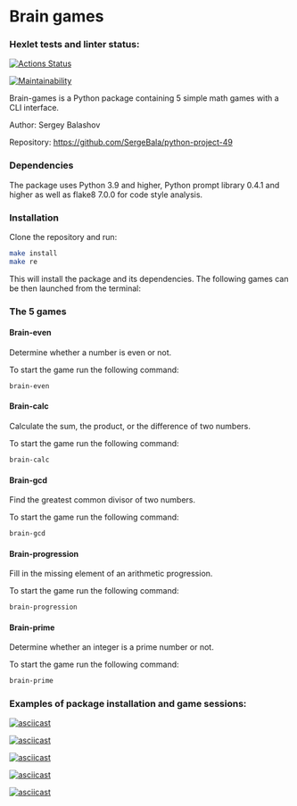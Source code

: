 # Brain games

### Hexlet tests and linter status:
[![Actions Status](https://github.com/SergeBala/python-project-49/actions/workflows/hexlet-check.yml/badge.svg)](https://github.com/SergeBala/python-project-49/actions)

[![Maintainability](https://api.codeclimate.com/v1/badges/ca64fcd7cca8fe913c0b/maintainability)](https://codeclimate.com/github/SergeBala/python-project-49/maintainability)

Brain-games is a Python package containing 5 simple math games with a CLI interface.

Author: Sergey Balashov

Repository: https://github.com/SergeBala/python-project-49 

### Dependencies

The package uses Python 3.9 and higher, Python prompt library 0.4.1 and higher as well as flake8 7.0.0 for code style analysis. 

### Installation
Clone the repository and run:

```bash
make install
make re
```

This will install the package and its dependencies. 
The following games can be then launched from the terminal: 

### The 5 games

#### Brain-even
Determine whether a number is even or not.

To start the game run the following command:

```bash
brain-even
```

#### Brain-calc
Calculate the sum, the product, or the difference of two numbers.

To start the game run the following command:

```bash
brain-calc
```

#### Brain-gcd
Find the greatest common divisor of two numbers.

To start the game run the following command:

```bash
brain-gcd
```

#### Brain-progression
Fill in the missing element of an arithmetic progression.

To start the game run the following command:

```bash
brain-progression
```

#### Brain-prime
Determine whether an integer is a prime number or not.

To start the game run the following command:

```bash
brain-prime
```
### Examples of package installation and game sessions:


[![asciicast](https://asciinema.org/a/rO8VUtrCnEqGlnZBeEiwGgnoL.svg)](https://asciinema.org/a/rO8VUtrCnEqGlnZBeEiwGgnoL)

[![asciicast](https://asciinema.org/a/Nqbva6GKwRIRCmFmx21KpMjRG.svg)](https://asciinema.org/a/Nqbva6GKwRIRCmFmx21KpMjRG)

[![asciicast](https://asciinema.org/a/BRXXQfQ7BLwuGj8qSVUdN4FfY.svg)](https://asciinema.org/a/BRXXQfQ7BLwuGj8qSVUdN4FfY)

[![asciicast](https://asciinema.org/a/W5iZXtMTkZ4y0oeNcnlNR1Bd0.svg)](https://asciinema.org/a/W5iZXtMTkZ4y0oeNcnlNR1Bd0)

[![asciicast](https://asciinema.org/a/jZzG0zg0Bj95EVvDVO8X7MOrB.svg)](https://asciinema.org/a/jZzG0zg0Bj95EVvDVO8X7MOrB)